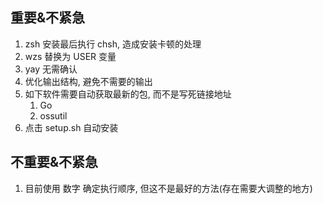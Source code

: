 ## 重要&不紧急
1. zsh 安装最后执行 chsh, 造成安装卡顿的处理
2. wzs 替换为 USER 变量
3. yay 无需确认
4. 优化输出结构, 避免不需要的输出
5. 如下软件需要自动获取最新的包, 而不是写死链接地址
   1. Go
   2. ossutil
6. 点击 setup.sh 自动安装

## 不重要&不紧急
1. 目前使用 数字 确定执行顺序, 但这不是最好的方法(存在需要大调整的地方)